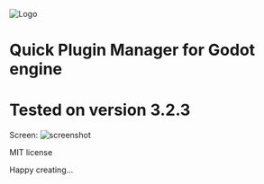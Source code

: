 ![Logo](icon.png)
# Quick Plugin Manager for Godot engine
# Tested on version 3.2.3

Screen:
![screenshot](PGM.png)

MIT license

Happy creating...

